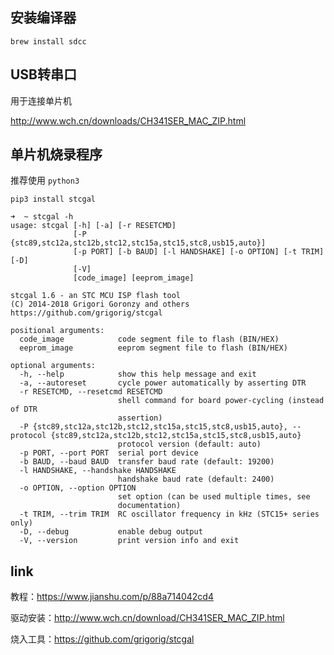 ## 安装编译器

```
brew install sdcc
```

## USB转串口
用于连接单片机

http://www.wch.cn/downloads/CH341SER_MAC_ZIP.html


## 单片机烧录程序
推荐使用 `python3`
```
pip3 install stcgal
```
```
➜  ~ stcgal -h
usage: stcgal [-h] [-a] [-r RESETCMD]
              [-P {stc89,stc12a,stc12b,stc12,stc15a,stc15,stc8,usb15,auto}]
              [-p PORT] [-b BAUD] [-l HANDSHAKE] [-o OPTION] [-t TRIM] [-D]
              [-V]
              [code_image] [eeprom_image]

stcgal 1.6 - an STC MCU ISP flash tool
(C) 2014-2018 Grigori Goronzy and others
https://github.com/grigorig/stcgal

positional arguments:
  code_image            code segment file to flash (BIN/HEX)
  eeprom_image          eeprom segment file to flash (BIN/HEX)

optional arguments:
  -h, --help            show this help message and exit
  -a, --autoreset       cycle power automatically by asserting DTR
  -r RESETCMD, --resetcmd RESETCMD
                        shell command for board power-cycling (instead of DTR
                        assertion)
  -P {stc89,stc12a,stc12b,stc12,stc15a,stc15,stc8,usb15,auto}, --protocol {stc89,stc12a,stc12b,stc12,stc15a,stc15,stc8,usb15,auto}
                        protocol version (default: auto)
  -p PORT, --port PORT  serial port device
  -b BAUD, --baud BAUD  transfer baud rate (default: 19200)
  -l HANDSHAKE, --handshake HANDSHAKE
                        handshake baud rate (default: 2400)
  -o OPTION, --option OPTION
                        set option (can be used multiple times, see
                        documentation)
  -t TRIM, --trim TRIM  RC oscillator frequency in kHz (STC15+ series only)
  -D, --debug           enable debug output
  -V, --version         print version info and exit
```


## link

教程：https://www.jianshu.com/p/88a714042cd4

驱动安装：http://www.wch.cn/download/CH341SER_MAC_ZIP.html

烧入工具：https://github.com/grigorig/stcgal
